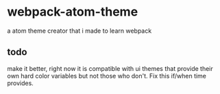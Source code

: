 # webpack-atom-theme
a atom theme creator that i made to learn webpack

## todo
make it better, right now it is compatible with ui themes that provide their own hard color variables but not those who don't. Fix this if/when time provides.
